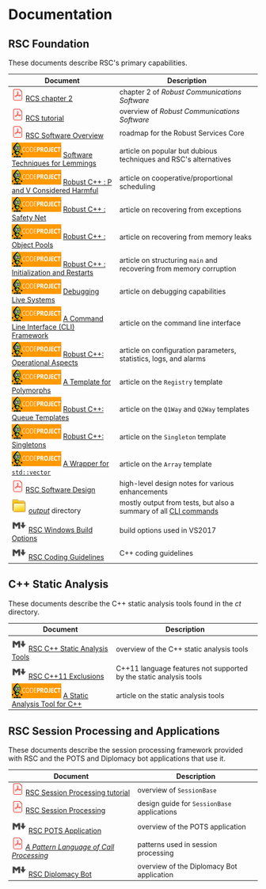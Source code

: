 # Documentation

## RSC Foundation

These documents describe RSC's primary capabilities.

Document | Description
-------- | -----------
![pdf](images/pdf24.png) [RCS chapter 2](/docs/RCS-chapter-2.pdf) | chapter 2 of _Robust Communications Software_
![pdf](images/pdf24.png) [RCS tutorial](/docs/RCS-tutorial.pdf) | overview of _Robust Communications Software_
![pdf](images/pdf24.png) [RSC Software Overview](/docs/RSC-Software-Overview.pdf) | roadmap for the Robust Services Core
![CodeProject](images/cp100x30.gif) [Software Techniques for Lemmings](https://www.codeproject.com/Articles/5258540/Software-Techniques-for-Lemmings) | article on popular but dubious techniques and RSC's alternatives
![CodeProject](images/cp100x30.gif) [Robust C++ : P and V Considered Harmful](https://www.codeproject.com/Articles/5246597/Robust-Cplusplus-P-and-V-Considered-Harmful) | article on cooperative/proportional scheduling
![CodeProject](images/cp100x30.gif) [Robust C++ : Safety Net](https://www.codeproject.com/Articles/5165710/Robust-Cplusplus-Safety-Net) | article on recovering from exceptions
![CodeProject](images/cp100x30.gif) [Robust C++ : Object Pools](https://www.codeproject.com/Articles/5166096/Robust-Cplusplus-Object-Pools) | article on recovering from memory leaks
![CodeProject](images/cp100x30.gif) [Robust C++ : Initialization and Restarts](https://www.codeproject.com/Articles/5254138/Robust-Cplusplus-Initialization-and-Restarts) | article on structuring `main` and recovering from memory corruption
![CodeProject](images/cp100x30.gif) [Debugging Live Systems](https://www.codeproject.com/Articles/5255828/Debugging-Live-Systems) | article on debugging capabilities
![CodeProject](images/cp100x30.gif) [A Command Line Interface (CLI) Framework](https://www.codeproject.com/Articles/5269493/A-Command-Line-Interface-CLI-Framework) | article on the command line interface
![CodeProject](images/cp100x30.gif) [Robust C++: Operational Aspects](https://www.codeproject.com/Articles/5274153/Robust-Cplusplus-Operational-Aspects) | article on configuration parameters, statistics, logs, and alarms
![CodeProject](images/cp100x30.gif) [A Template for Polymorphs](https://www.codeproject.com/Articles/5271143/A-Template-for-Polymorphs) | article on the `Registry` template
![CodeProject](images/cp100x30.gif) [Robust C++: Queue Templates](https://www.codeproject.com/Articles/5271081/Robust-Cplusplus-Queue-Templates) | article on the `Q1Way` and `Q2Way` templates
![CodeProject](images/cp100x30.gif) [Robust C++: Singletons](https://www.codeproject.com/Articles/5286932/Robust-Cplusplus-Singletons) | article on the `Singleton` template
![CodeProject](images/cp100x30.gif) [A Wrapper for `std::vector`](https://www.codeproject.com/Tips/5271013/A-Wrapper-for-std-vector) | article on the `Array` template
![pdf](images/pdf24.png) [RSC Software Design](/docs/RSC-Software-Design.pdf) | high-level design notes for various enhancements
<img src="images/folder.jpg" alt="folder" height="30"> [_output_](/output) directory | mostly output from tests, but also a summary of all [CLI commands](/output/help.cli.txt)
<img src="images/md.png" alt="folder" height="30"> [RSC Windows Build Options](/docs/RSC-Windows-Build-Options.md) | build options used in VS2017
<img src="images/md.png" alt="folder" height="30"> [RSC Coding Guidelines](/docs/RSC-Coding-Guidelines.md) | C++ coding guidelines

## C++ Static Analysis

These documents describe the C++ static analysis tools found in the _ct_ directory.

Document | Description
-------- | -----------
<img src="images/md.png" alt="folder" height="30"> [RSC C++ Static Analysis Tools](/docs/RSC-Cpp-Static-Analysis-Tools.md) | overview of the C++ static analysis tools
<img src="images/md.png" alt="folder" height="30"> [RSC C++11 Exclusions](/docs/RSC-Cpp11-Exclusions.md) | C++11 language features not supported by the static analysis tools
![CodeProject](images/cp100x30.gif) [A Static Analysis Tool for C++](https://www.codeproject.com/Articles/5246833/A-Static-Analysis-Tool-for-Cplusplus) | article on the static analysis tools

## RSC Session Processing and Applications

These documents describe the session processing framework provided with RSC and the POTS and
Diplomacy bot applications that use it.

Document | Description
-------- | -----------
![pdf](images/pdf24.png) [RSC Session Processing tutorial](/docs/RSC-Session-Processing-tutorial.pdf) | overview of `SessionBase`
![pdf](images/pdf24.png) [RSC Session Processing](/docs/RSC-Session-Processing.pdf) | design guide for `SessionBase` applications
<img src="images/md.png" alt="folder" height="30"> [RSC POTS Application](/docs/RSC-POTS-Application.md) | overview of the POTS application
![pdf](images/pdf24.png) [_A Pattern Language of Call Processing_](/docs/PLCP.pdf) | patterns used in session processing
<img src="images/md.png" alt="folder" height="30"> [RSC Diplomacy Bot](/docs/RSC-Diplomacy.md) | overview of the Diplomacy Bot application
